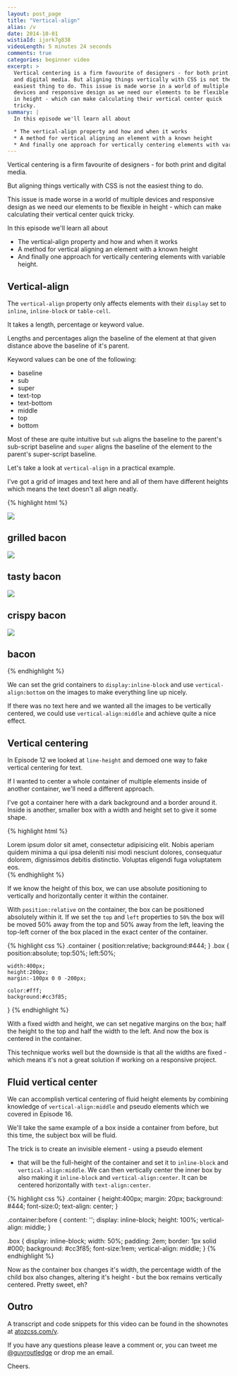 ```yaml
---
layout: post_page
title: "Vertical-align"
alias: /v
date: 2014-10-01
wistiaId: ijork7g838
videoLength: 5 minutes 24 seconds
comments: true
categories: beginner video
excerpt: >
  Vertical centering is a firm favourite of designers - for both print
  and digital media. But aligning things vertically with CSS is not the
  easiest thing to do. This issue is made worse in a world of multiple
  devices and responsive design as we need our elements to be flexible
  in height - which can make calculating their vertical center quick
  tricky.
summary: |
  In this episode we'll learn all about

  * The vertical-align property and how and when it works
  * A method for vertical aligning an element with a known height
  * And finally one approach for vertically centering elements with variable height.
---
```


Vertical centering is a firm favourite of designers - for both print and
digital media.

But aligning things vertically with CSS is not the easiest thing to do.

This issue is made worse in a world of multiple devices and responsive
design as we need our elements to be flexible in height - which can make
calculating their vertical center quick tricky.

In this episode we'll learn all about

* The vertical-align property and how and when it works
* A method for vertical aligning an element with a known height
* And finally one approach for vertically centering elements with
variable height.

## Vertical-align

The `vertical-align` property only affects elements with their `display`
set to `inline`, `inline-block` or `table-cell`. 

It takes a length, percentage or keyword value. 

Lengths and percentages align the baseline of the element at that given
distance above the baseline of it's parent. 

Keyword values can be one of the following:

* baseline
* sub
* super
* text-top
* text-bottom
* middle
* top
* bottom

Most of these are quite intuitive but `sub` aligns the baseline to the
parent's sub-script baseline and `super` aligns the baseline of the
element to the parent's super-script baseline.

Let's take a look at `vertical-align` in a practical example.

I've got a grid of images and text here and all of them have different
heights which means the text doesn't all align neatly.

{% highlight html %}
<div class="grid">
	<img src="http://placebacn.com/200/400">
	<h2>grilled bacon</h2>
</div>
<div class="grid">
	<img src="http://placebacn.com/200/300">
	<h2>tasty bacon</h2>
</div>
<div class="grid">
	<img src="http://placebacn.com/200/200">
	<h2>crispy bacon</h2>
</div>
<div class="grid">
	<img src="http://placebacn.com/200/350">
	<h2>bacon</h2>
</div>
{% endhighlight %}

We can set the grid containers to `display:inline-block` and use
`vertical-align:bottom` on the images to make everything line up nicely.

If there was no text here and we wanted all the images to be vertically
centered, we could use `vertical-align:middle` and achieve quite a nice
effect. 

## Vertical centering

In Episode 12 we looked at `line-height` and demoed one way to fake
vertical centering for text. 

If I wanted to center a whole container of multiple elements inside of
another container, we'll need a different approach.

I've got a container here with a dark background and a border around
it. Inside is another, smaller box with a width and height set to give
it some shape.

{% highlight html %}
<div class="container">
	<div class="box">
		Lorem ipsum dolor sit amet, consectetur adipisicing elit. Nobis
		aperiam quidem minima a qui ipsa deleniti nisi modi nesciunt
		dolores, consequatur dolorem, dignissimos debitis distinctio.
		Voluptas eligendi fuga voluptatem eos.
	</div>
</div>
{% endhighlight %}

If we know the height of this box, we can use absolute positioning to
vertically and horizontally center it within the container.

With `position:relative` on the container, the box can be positioned
absolutely within it. If we set the `top` and `left` properties to `50%`
the box will be moved 50% away from the top and 50% away from the left,
leaving the top-left corner of the box placed in the exact center of the
container.

{% highlight css %}
.container {
	position:relative;
	background:#444;
}
.box {
	position:absolute;
	top:50%;
	left:50%;

	width:400px;
	height:200px;
	margin:-100px 0 0 -200px;

	color:#fff;
	background:#cc3f85;
}
{% endhighlight %}

With a fixed width and height, we can set negative margins on the box;
half the height to the top and half the width to the left. And now the
box is centered in the container.

This technique works well but the downside is that all the widths are
fixed - which means it's not a great solution if working on
a responsive project.

## Fluid vertical center

We can accomplish vertical centering of fluid height elements by
combining knowledge of `vertical-align:middle` and pseudo elements which
we covered in Episode 16.

We'll take the same example of a box inside a container from before, but
this time, the subject box will be fluid.

The trick is to create an invisible element - using a pseudo element
- that will be the full-height of the container and set it to
`inline-block` and `vertical-align:middle`. We can then vertically
center the inner box by also making it `inline-block` and
`vertical-align:center`. It can be centered horizontally with
`text-align:center`.

{% highlight css %}
.container {
	height:400px;
	margin: 20px;
	background: #444;
	font-size:0;
	text-align: center;
}

.container:before {
	content: '';
	display: inline-block;
	height: 100%; 
	vertical-align: middle;
}

.box {
	display: inline-block;
	width: 50%;
	padding: 2em;
	border: 1px solid #000;
	background: #cc3f85;
	font-size:1rem;
	vertical-align: middle;
}
{% endhighlight %}

Now as the container box changes it's width, the percentage width of the
child box also changes, altering it's height - but the box remains
vertically centered. Pretty sweet, eh?

## Outro

A transcript and code snippets for this video can be found in the
shownotes at [atozcss.com/v](http://www.atozcss.com/v).

If you have any questions please leave a comment or, you can tweet me
[@guyroutledge](http://www.twitter.com/guyroutledge) or drop me an
email.

Cheers.
